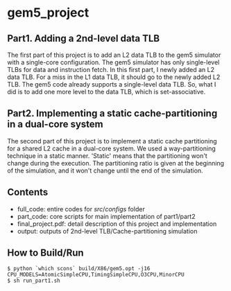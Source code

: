 # gem5_project
## Part1. Adding a 2nd-level data TLB
The first part of this project is to add an L2 data TLB to the gem5 simulator with a single-core configuration.
The gem5 simulator has only single-level TLBs for data and instruction fetch. In this first part, I newly added an L2 data TLB. For a miss in the L1 data TLB,
it should go to the newly added L2 TLB. The gem5 code already supports a single-level data TLB. So, what I did is to add one more level to the data TLB, which 
is set-associative.


## Part2. Implementing a static cache-partitioning in a dual-core system
The second part of this project is to implement a static cache partitioning for a shared L2 cache in a dual-core system. 
We used a way-partitioning technique in a static manner. 'Static' means that the partitioning won't change during the execution. The partitioning ratio
is given at the beginning of the simulation, and it won't change until the end of the simulation.

## Contents
- full_code: entire codes for _src_/_configs_ folder
- part_code: core scripts for main implementation of part1/part2
- final_project.pdf: detail description of this project and implementation
- output: outputs of 2nd-level TLB/Cache-partitioning simulation

## How to Build/Run
~~~
$ python `which scons` build/X86/gem5.opt -j16 CPU_MODELS=AtomicSimpleCPU,TimingSimpleCPU,O3CPU,MinorCPU
$ sh run_part1.sh
~~~
